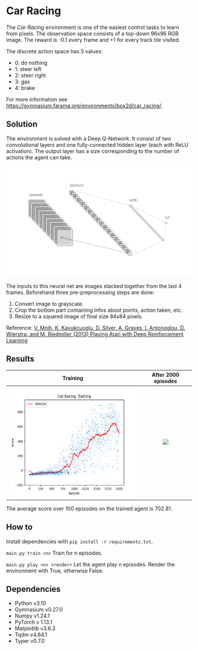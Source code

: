 # Car Racing

The *Car Racing* environment is one of the easiest control tasks to learn from pixels. The observation space consists of a top-down 96x96 RGB image. The reward is -0.1 every frame and +1 for every track tile visited.

The discrete action space has 5 values:
- 0: do nothing
- 1: steer left
- 2: steer right
- 3: gas
- 4: brake

For more information see https://gymnasium.farama.org/environments/box2d/car_racing/.


## Solution

The environment is solved with a Deep Q-Network. It consist of two convolutional layers and one fully-connected hidden layer (each with ReLU activation). The output layer has a size corresponding to the number of actions the agent can take.

<p align="center"><img src="img/racing_net.png?raw=true" height="300"></p>

The inputs to this neural net are images stacked together from the last 4 frames. Beforehand three pre-preprocessing steps are done:
1. Convert image to grayscale.
2. Crop the bottom part containing infos about points, action taken, etc.
3. Resize to a squared image of final size 84x84 pixels.

Reference: [V. Mnih, K. Kavukcuoglu, D. Silver, A. Graves, I. Antonoglou, D. Wierstra, and M. Riedmiller (2013) Playing Atari with Deep Reinforcement Learning](https://arxiv.org/abs/1312.5602)


## Results

| Training                                                    | After 2000 episodes                                |
|:-----------------------------------------------------------:|:--------------------------------------------------:|
| <img src="img/dqn_training.png?raw=true" height="300">      | <img src="img/dqn.gif?raw=true" height="300">      |


The average score over 100 episodes on the trained agent is 702.81.


## How to

Install dependencies with `pip install -r requirements.txt`.

`main.py train <n>` Train for n episodes.

`main.py play <n> <render>` Let the agent play n episodes. Render the environment with True, otherwise False.


## Dependencies

- Python v3.10
- Gymnasium v0.27.0
- Numpy v1.24.1
- PyTorch v 1.13.1
- Matplotlib v3.6.3
- Tqdm v4.64.1
- Typer v0.7.0
